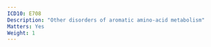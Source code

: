 ```yaml
---
ICD10: E708
Description: "Other disorders of aromatic amino-acid metabolism"
Matters: Yes
Weight: 1
---
```

